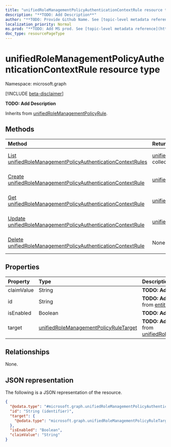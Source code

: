 ```yaml
---
title: "unifiedRoleManagementPolicyAuthenticationContextRule resource type"
description: "**TODO: Add Description**"
author: "**TODO: Provide Github Name. See [topic-level metadata reference](https://msgo.azurewebsites.net/add/document/guidelines/metadata.html#topic-level-metadata)**"
localization_priority: Normal
ms.prod: "**TODO: Add MS prod. See [topic-level metadata reference](https://msgo.azurewebsites.net/add/document/guidelines/metadata.html#topic-level-metadata)**"
doc_type: resourcePageType
---
```


# unifiedRoleManagementPolicyAuthenticationContextRule resource type

Namespace: microsoft.graph

[!INCLUDE [beta-disclaimer](../../includes/beta-disclaimer.md)]

**TODO: Add Description**


Inherits from [unifiedRoleManagementPolicyRule](../resources/unifiedrolemanagementpolicyrule.md).

## Methods
|Method|Return type|Description|
|:---|:---|:---|
|[List unifiedRoleManagementPolicyAuthenticationContextRules](../api/unifiedrolemanagementpolicyauthenticationcontextrule-list.md)|[unifiedRoleManagementPolicyAuthenticationContextRule](../resources/unifiedrolemanagementpolicyauthenticationcontextrule.md) collection|Get a list of the [unifiedRoleManagementPolicyAuthenticationContextRule](../resources/unifiedrolemanagementpolicyauthenticationcontextrule.md) objects and their properties.|
|[Create unifiedRoleManagementPolicyAuthenticationContextRule](../api/unifiedrolemanagementpolicyauthenticationcontextrule-create.md)|[unifiedRoleManagementPolicyAuthenticationContextRule](../resources/unifiedrolemanagementpolicyauthenticationcontextrule.md)|Create a new [unifiedRoleManagementPolicyAuthenticationContextRule](../resources/unifiedrolemanagementpolicyauthenticationcontextrule.md) object.|
|[Get unifiedRoleManagementPolicyAuthenticationContextRule](../api/unifiedrolemanagementpolicyauthenticationcontextrule-get.md)|[unifiedRoleManagementPolicyAuthenticationContextRule](../resources/unifiedrolemanagementpolicyauthenticationcontextrule.md)|Read the properties and relationships of an [unifiedRoleManagementPolicyAuthenticationContextRule](../resources/unifiedrolemanagementpolicyauthenticationcontextrule.md) object.|
|[Update unifiedRoleManagementPolicyAuthenticationContextRule](../api/unifiedrolemanagementpolicyauthenticationcontextrule-update.md)|[unifiedRoleManagementPolicyAuthenticationContextRule](../resources/unifiedrolemanagementpolicyauthenticationcontextrule.md)|Update the properties of an [unifiedRoleManagementPolicyAuthenticationContextRule](../resources/unifiedrolemanagementpolicyauthenticationcontextrule.md) object.|
|[Delete unifiedRoleManagementPolicyAuthenticationContextRule](../api/unifiedrolemanagementpolicyauthenticationcontextrule-delete.md)|None|Deletes an [unifiedRoleManagementPolicyAuthenticationContextRule](../resources/unifiedrolemanagementpolicyauthenticationcontextrule.md) object.|

## Properties
|Property|Type|Description|
|:---|:---|:---|
|claimValue|String|**TODO: Add Description**|
|id|String|**TODO: Add Description** Inherited from [entity](../resources/entity.md)|
|isEnabled|Boolean|**TODO: Add Description**|
|target|[unifiedRoleManagementPolicyRuleTarget](../resources/unifiedrolemanagementpolicyruletarget.md)|**TODO: Add Description** Inherited from [unifiedRoleManagementPolicyRule](../resources/unifiedrolemanagementpolicyrule.md)|

## Relationships
None.

## JSON representation
The following is a JSON representation of the resource.
<!-- {
  "blockType": "resource",
  "keyProperty": "id",
  "@odata.type": "microsoft.graph.unifiedRoleManagementPolicyAuthenticationContextRule",
  "baseType": "microsoft.graph.unifiedRoleManagementPolicyRule",
  "openType": false
}
-->
``` json
{
  "@odata.type": "#microsoft.graph.unifiedRoleManagementPolicyAuthenticationContextRule",
  "id": "String (identifier)",
  "target": {
    "@odata.type": "microsoft.graph.unifiedRoleManagementPolicyRuleTarget"
  },
  "isEnabled": "Boolean",
  "claimValue": "String"
}
```

